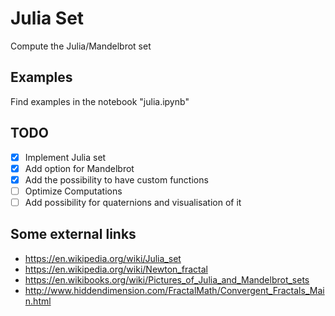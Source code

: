 # Julia Set

Compute the Julia/Mandelbrot set

## Examples
Find examples in the notebook "julia.ipynb"

## TODO

- [x] Implement Julia set
- [x] Add option for Mandelbrot
- [x] Add the possibility to have custom functions
- [ ] Optimize Computations
- [ ] Add possibility for quaternions and visualisation of it

## Some external links

- <https://en.wikipedia.org/wiki/Julia_set>
- <https://en.wikipedia.org/wiki/Newton_fractal>
- <https://en.wikibooks.org/wiki/Pictures_of_Julia_and_Mandelbrot_sets>
- <http://www.hiddendimension.com/FractalMath/Convergent_Fractals_Main.html>